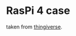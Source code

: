 # RasPi 4 case

taken from [thingiverse](https://www.printables.com/model/24942-raspberry-pi-34-b-case).
